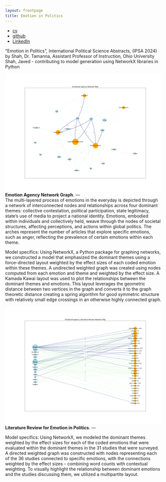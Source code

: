 ```yaml
---
layout: frontpage
title: Emotion in Politics
---
```



<div class="navbar">
  <div class="navbar-inner">
      <ul class="nav">
          <li><a href="{{ BASE_PATH }}/jshah-public.pdf">cv</a></li>
          <li><a href="https://github.com/javedmshah">github</a></li>
          <li><a href="https://linkedin.com/in/javedmaqboolshah">LinkedIn</a></li>
      </ul>
  </div>
</div>

"Emotion in Politics", International Political Science Abstracts, (IPSA 2024) <br>
by Shah, Dr. Tamanna, Assistant Professor of Instruction, Ohio University <br>
Shah, Javed - contributing to model generation using NetworkX libraries in Python  <br>

![Emotion Agency Network Graph](final_coded_network_graph_emotion_agency.png)
**Emotion Agency Network Graph**. &mdash; <br>
The multi-layered process of emotions in the everyday is depicted through a network of interconnected nodes and relationships across four dominant themes: collective contestation, political participation, state legitimacy, state’s use of media to project a national identity. Emotions, embodied within individuals and collectively held, weave through the nodes of societal structures, affecting perceptions, and actions within global politics. The arches represent the number of articles that explore specific emotions, such as anger, reflecting the prevalence of certain emotions within each theme.

Model specifics: Using NetworkX, a Python package for graphing networks, we constructed a model that emphasized the dominant themes using a force-directed layout weighted by the effect sizes of each coded emotion within these themes. A undirected weighted graph was created using nodes computed from each emotion and theme and weighted by the effect size. A Kamada Kawai layout was used to plot the relationships between the dominant themes and emotions. This layout leverages the geometric distance between two vertices in the graph and converts it to the graph theoretic distance creating a spring algorithm for good symmetric structure with relatively small edge crossings in an otherwise highly connected graph.

![Literature Review Network Graph](paper_final_coded_network_graph_emotion_agency.png)
**Literature Review for Emotion in Politics**. &mdash; <br>

Model specifics: Using NetworkX, we modeled the dominant themes weighted by the effect sizes for each of the coded emotions that were evaluated within the dominant themes in the 31 studies that were surveyed. A directed weighted graph was constructed with nodes representing each of the 36 studies connected to specific emotions, with the connections weighted by the effect sizes - combining word counts with contextual weighting. To visually highlight the relationship between dominant emotions and the studies discussing them, we utilized a multipartite layout. 
